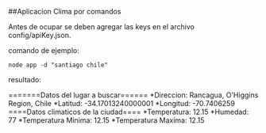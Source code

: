 ##Aplicacion Clima por comandos

Antes de ocupar se deben agregar las keys en el archivo config/apiKey.json.

comando de ejemplo:
```
node app -d "santiago chile"
```
resultado:

=======Datos del lugar a buscar======
*Direccion: Rancagua, O'Higgins Region, Chile
*Latitud: -34.17013240000001
*Longitud: -70.7406259
====Datos climaticos de la ciudad====
*Temperatura: 12.15
*Humedad: 77
*Temperatura Minima: 12.15
*Temperatura Maxima: 12.15